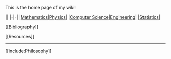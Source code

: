 This is the home page of my wiki! 

||
|-|-|
|[Mathematics](./Mathematics/Home)|[Physics](./Physics/)|
|[Computer Science](./Computer-Science/)|[Engineering](./Engineering/)|
|[Statistics](./Statistics/)|


[[Bibliography]]

[[Resources]]

---

[[include:Philosophy]]